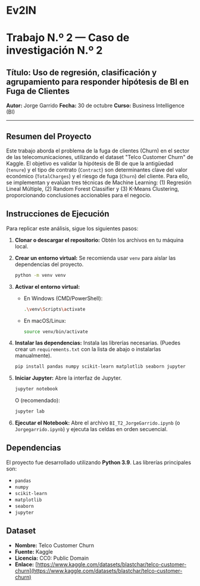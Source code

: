 # Ev2IN

# Trabajo N.º 2 — Caso de investigación N.º 2
## Título: Uso de regresión, clasificación y agrupamiento para responder hipótesis de BI en Fuga de Clientes

**Autor:** Jorge Garrido
**Fecha:** 30 de octubre
**Curso:** Business Intelligence (BI)

---

## Resumen del Proyecto

Este trabajo aborda el problema de la fuga de clientes (Churn) en el sector de las telecomunicaciones, utilizando el dataset "Telco Customer Churn" de Kaggle. El objetivo es validar la hipótesis de BI de que la antigüedad (`tenure`) y el tipo de contrato (`Contract`) son determinantes clave del valor económico (`TotalCharges`) y el riesgo de fuga (`Churn`) del cliente. Para ello, se implementan y evalúan tres técnicas de Machine Learning: (1) Regresión Lineal Múltiple, (2) Random Forest Classifier y (3) K-Means Clustering, proporcionando conclusiones accionables para el negocio.

## Instrucciones de Ejecución

Para replicar este análisis, sigue los siguientes pasos:

1.  **Clonar o descargar el repositorio:**
    Obtén los archivos en tu máquina local.

2.  **Crear un entorno virtual:**
    Se recomienda usar `venv` para aislar las dependencias del proyecto.
    ```bash
    python -m venv venv
    ```

3.  **Activar el entorno virtual:**
    * En Windows (CMD/PowerShell):
        ```bash
        .\venv\Scripts\activate
        ```
    * En macOS/Linux:
        ```bash
        source venv/bin/activate
        ```

4.  **Instalar las dependencias:**
    Instala las librerías necesarias. (Puedes crear un `requirements.txt` con la lista de abajo o instalarlas manualmente).
    ```bash
    pip install pandas numpy scikit-learn matplotlib seaborn jupyter
    ```

5.  **Iniciar Jupyter:**
    Abre la interfaz de Jupyter.
    ```bash
    jupyter notebook
    ```
    O (recomendado):
    ```bash
    jupyter lab
    ```

6.  **Ejecutar el Notebook:**
    Abre el archivo `BI_T2_JorgeGarrido.ipynb` (o `Jorgegarrido.ipynb`) y ejecuta las celdas en orden secuencial.

## Dependencias

El proyecto fue desarrollado utilizando **Python 3.9**. Las librerías principales son:

* `pandas`
* `numpy`
* `scikit-learn`
* `matplotlib`
* `seaborn`
* `jupyter`

## Dataset

* **Nombre:** Telco Customer Churn
* **Fuente:** Kaggle
* **Licencia:** CC0: Public Domain
* **Enlace:** [https://www.kaggle.com/datasets/blastchar/telco-customer-churn](https://www.kaggle.com/datasets/blastchar/telco-customer-churn)
